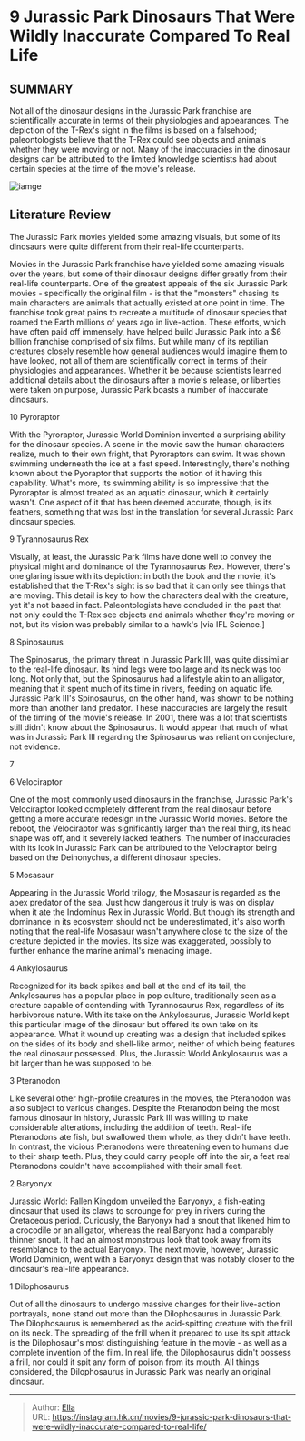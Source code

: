 # 9 Jurassic Park Dinosaurs That Were Wildly Inaccurate Compared To Real Life


## SUMMARY 


 Not all of the dinosaur designs in the Jurassic Park franchise are scientifically accurate in terms of their physiologies and appearances. 
 The depiction of the T-Rex&#39;s sight in the films is based on a falsehood; paleontologists believe that the T-Rex could see objects and animals whether they were moving or not. 
 Many of the inaccuracies in the dinosaur designs can be attributed to the limited knowledge scientists had about certain species at the time of the movie&#39;s release. 

![iamge](https://static1.srcdn.com/wordpress/wp-content/uploads/2024/01/velociraptor-jurassic-park.jpg)

## Literature Review

The Jurassic Park movies yielded some amazing visuals, but some of its dinosaurs were quite different from their real-life counterparts.




Movies in the Jurassic Park franchise have yielded some amazing visuals over the years, but some of their dinosaur designs differ greatly from their real-life counterparts. One of the greatest appeals of the six Jurassic Park movies - specifically the original film - is that the &#34;monsters&#34; chasing its main characters are animals that actually existed at one point in time. The franchise took great pains to recreate a multitude of dinosaur species that roamed the Earth millions of years ago in live-action.
These efforts, which have often paid off immensely, have helped build Jurassic Park into a $6 billion franchise comprised of six films. But while many of its reptilian creatures closely resemble how general audiences would imagine them to have looked, not all of them are scientifically correct in terms of their physiologies and appearances. Whether it be because scientists learned additional details about the dinosaurs after a movie&#39;s release, or liberties were taken on purpose, Jurassic Park boasts a number of inaccurate dinosaurs.









 








 10  Pyroraptor 
        

With the Pyroraptor, Jurassic World Dominion invented a surprising ability for the dinosaur species. A scene in the movie saw the human characters realize, much to their own fright, that Pyroraptors can swim. It was shown swimming underneath the ice at a fast speed. Interestingly, there&#39;s nothing known about the Pyoraptor that supports the notion of it having this capability. What&#39;s more, its swimming ability is so impressive that the Pyroraptor is almost treated as an aquatic dinosaur, which it certainly wasn&#39;t. One aspect of it that has been deemed accurate, though, is its feathers, something that was lost in the translation for several Jurassic Park dinosaur species.





 9  Tyrannosaurus Rex 
        

Visually, at least, the Jurassic Park films have done well to convey the physical might and dominance of the Tyrannosaurus Rex. However, there&#39;s one glaring issue with its depiction: in both the book and the movie, it&#39;s established that the T-Rex&#39;s sight is so bad that it can only see things that are moving. This detail is key to how the characters deal with the creature, yet it&#39;s not based in fact. Paleontologists have concluded in the past that not only could the T-Rex see objects and animals whether they&#39;re moving or not, but its vision was probably similar to a hawk&#39;s [via IFL Science.]





 8  Spinosaurus 
        

The Spinosarus, the primary threat in Jurassic Park III, was quite dissimilar to the real-life dinosaur. Its hind legs were too large and its neck was too long. Not only that, but the Spinosaurus had a lifestyle akin to an alligator, meaning that it spent much of its time in rivers, feeding on aquatic life. Jurassic Park III&#39;s Spinosaurus, on the other hand, was shown to be nothing more than another land predator. These inaccuracies are largely the result of the timing of the movie&#39;s release. In 2001, there was a lot that scientists still didn&#39;t know about the Spinosaurus. It would appear that much of what was in Jurassic Park III regarding the Spinosaurus was reliant on conjecture, not evidence.





 7   





 6  Velociraptor 
        

One of the most commonly used dinosaurs in the franchise, Jurassic Park&#39;s Velociraptor looked completely different from the real dinosaur before getting a more accurate redesign in the Jurassic World movies. Before the reboot, the Velociraptor was significantly larger than the real thing, its head shape was off, and it severely lacked feathers. The number of inaccuracies with its look in Jurassic Park can be attributed to the Velociraptor being based on the Deinonychus, a different dinosaur species.





 5  Mosasaur 
        

Appearing in the Jurassic World trilogy, the Mosasaur is regarded as the apex predator of the sea. Just how dangerous it truly is was on display when it ate the Indominus Rex in Jurassic World. But though its strength and dominance in its ecosystem should not be underestimated, it&#39;s also worth noting that the real-life Mosasaur wasn&#39;t anywhere close to the size of the creature depicted in the movies. Its size was exaggerated, possibly to further enhance the marine animal&#39;s menacing image.





 4  Ankylosaurus 
        

Recognized for its back spikes and ball at the end of its tail, the Ankylosaurus has a popular place in pop culture, traditionally seen as a creature capable of contending with Tyrannosaurus Rex, regardless of its herbivorous nature. With its take on the Ankylosaurus, Jurassic World kept this particular image of the dinosaur but offered its own take on its appearance. What it wound up creating was a design that included spikes on the sides of its body and shell-like armor, neither of which being features the real dinosaur possessed. Plus, the Jurassic World Ankylosaurus was a bit larger than he was supposed to be.





 3  Pteranodon 
        

Like several other high-profile creatures in the movies, the Pteranodon was also subject to various changes. Despite the Pteranodon being the most famous dinosaur in history, Jurassic Park III was willing to make considerable alterations, including the addition of teeth. Real-life Pteranodons ate fish, but swallowed them whole, as they didn&#39;t have teeth. In contrast, the vicious Pteranodons were threatening even to humans due to their sharp teeth. Plus, they could carry people off into the air, a feat real Pteranodons couldn&#39;t have accomplished with their small feet.





 2  Baryonyx 
        

Jurassic World: Fallen Kingdom unveiled the Baryonyx, a fish-eating dinosaur that used its claws to scrounge for prey in rivers during the Cretaceous period. Curiously, the Baryonyx had a snout that likened him to a crocodile or an alligator, whereas the real Baryonx had a comparably thinner snout. It had an almost monstrous look that took away from its resemblance to the actual Baryonyx. The next movie, however, Jurassic World Dominion, went with a Baryonyx design that was notably closer to the dinosaur&#39;s real-life appearance.





 1  Dilophosaurus 
        

Out of all the dinosaurs to undergo massive changes for their live-action portrayals, none stand out more than the Dilophosaurus in Jurassic Park. The Dilophosaurus is remembered as the acid-spitting creature with the frill on its neck. The spreading of the frill when it prepared to use its spit attack is the Dilophosaur&#39;s most distinguishing feature in the movie - as well as a complete invention of the film. In real life, the Dilophosaurus didn&#39;t possess a frill, nor could it spit any form of poison from its mouth. All things considered, the Dilophosaurus in Jurassic Park was nearly an original dinosaur. 

---

> Author: [Ella](https://instagram.hk.cn/)  
> URL: https://instagram.hk.cn/movies/9-jurassic-park-dinosaurs-that-were-wildly-inaccurate-compared-to-real-life/  


